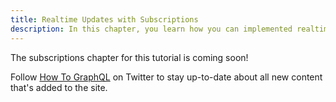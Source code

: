 ```yaml
---
title: Realtime Updates with Subscriptions
description: In this chapter, you learn how you can implemented realtim funcionality using GraphQL subscriptions with Relay.
---
```


The subscriptions chapter for this tutorial is coming soon! 

Follow [How To GraphQL](https://twitter.com/howtographql) on Twitter to stay up-to-date about all new content that's added to the site.
